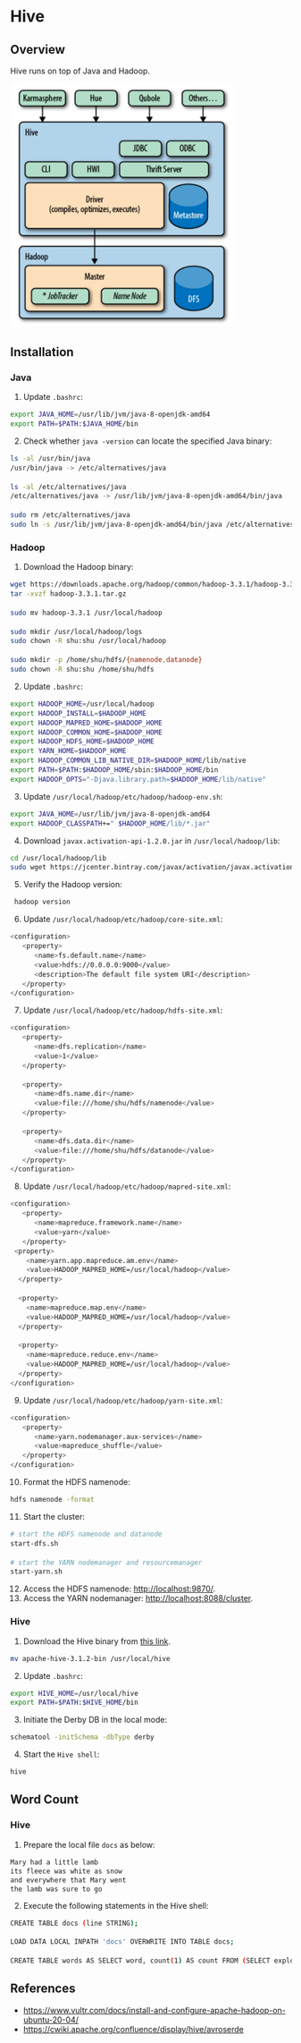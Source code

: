 # Hive

## Overview

Hive runs on top of Java and Hadoop.

<p float="left">
    <img src="pix/hive.png" width=400 />
</p>

## Installation

### Java

1. Update `.bashrc`:
```bash
export JAVA_HOME=/usr/lib/jvm/java-8-openjdk-amd64
export PATH=$PATH:$JAVA_HOME/bin
```

2. Check whether `java -version` can locate the specified Java binary:
```bash
ls -al /usr/bin/java
/usr/bin/java -> /etc/alternatives/java

ls -al /etc/alternatives/java
/etc/alternatives/java -> /usr/lib/jvm/java-8-openjdk-amd64/bin/java

sudo rm /etc/alternatives/java
sudo ln -s /usr/lib/jvm/java-8-openjdk-amd64/bin/java /etc/alternatives/java
```

### Hadoop

1. Download the Hadoop binary:
```bash
wget https://downloads.apache.org/hadoop/common/hadoop-3.3.1/hadoop-3.3.1.tar.gz
tar -xvzf hadoop-3.3.1.tar.gz

sudo mv hadoop-3.3.1 /usr/local/hadoop

sudo mkdir /usr/local/hadoop/logs
sudo chown -R shu:shu /usr/local/hadoop

sudo mkdir -p /home/shu/hdfs/{namenode,datanode}
sudo chown -R shu:shu /home/shu/hdfs
```

2. Update `.bashrc`:
```bash
export HADOOP_HOME=/usr/local/hadoop
export HADOOP_INSTALL=$HADOOP_HOME
export HADOOP_MAPRED_HOME=$HADOOP_HOME
export HADOOP_COMMON_HOME=$HADOOP_HOME
export HADOOP_HDFS_HOME=$HADOOP_HOME
export YARN_HOME=$HADOOP_HOME
export HADOOP_COMMON_LIB_NATIVE_DIR=$HADOOP_HOME/lib/native
export PATH=$PATH:$HADOOP_HOME/sbin:$HADOOP_HOME/bin
export HADOOP_OPTS="-Djava.library.path=$HADOOP_HOME/lib/native"
```

3. Update `/usr/local/hadoop/etc/hadoop/hadoop-env.sh`:
```bash
export JAVA_HOME=/usr/lib/jvm/java-8-openjdk-amd64
export HADOOP_CLASSPATH+=" $HADOOP_HOME/lib/*.jar"
```

4. Download `javax.activation-api-1.2.0.jar` in `/usr/local/hadoop/lib`:
```bash
cd /usr/local/hadoop/lib
sudo wget https://jcenter.bintray.com/javax/activation/javax.activation-api/1.2.0/javax.activation-api-1.2.0.jar
```

5. Verify the Hadoop version:
```bash
 hadoop version
 ```

6. Update `/usr/local/hadoop/etc/hadoop/core-site.xml`:
```bash
<configuration>
   <property>
      <name>fs.default.name</name>
      <value>hdfs://0.0.0.0:9000</value>
      <description>The default file system URI</description>
   </property>
</configuration>
```

7. Update `/usr/local/hadoop/etc/hadoop/hdfs-site.xml`:
```bash
<configuration>
   <property>
      <name>dfs.replication</name>
      <value>1</value>
   </property>

   <property>
      <name>dfs.name.dir</name>
      <value>file:///home/shu/hdfs/namenode</value>
   </property>

   <property>
      <name>dfs.data.dir</name>
      <value>file:///home/shu/hdfs/datanode</value>
   </property>
</configuration>
```

8. Update `/usr/local/hadoop/etc/hadoop/mapred-site.xml`:
```bash
<configuration>
   <property>
      <name>mapreduce.framework.name</name>
      <value>yarn</value>
   </property>
 <property>
    <name>yarn.app.mapreduce.am.env</name>
    <value>HADOOP_MAPRED_HOME=/usr/local/hadoop</value>
  </property>

  <property>
    <name>mapreduce.map.env</name>
    <value>HADOOP_MAPRED_HOME=/usr/local/hadoop</value>
  </property>

  <property>
    <name>mapreduce.reduce.env</name>
    <value>HADOOP_MAPRED_HOME=/usr/local/hadoop</value>
  </property>
</configuration>
```

9. Update `/usr/local/hadoop/etc/hadoop/yarn-site.xml`:
```bash
<configuration>
   <property>
      <name>yarn.nodemanager.aux-services</name>
      <value>mapreduce_shuffle</value>
   </property>
</configuration>
```

10. Format the HDFS namenode:
```bash
hdfs namenode -format
```

11. Start the cluster:
```bash
# start the HDFS namenode and datanode
start-dfs.sh

# start the YARN nodemanager and resourcemanager
start-yarn.sh
```

12. Access the HDFS namenode: [http://localhost:9870/](http://localhost:9870/).
13. Access the YARN nodemanager: [http://localhost:8088/cluster](http://localhost:8088/cluster).

### Hive

1. Download the Hive binary from [this link](https://hive.apache.org/downloads.html).
```bash
mv apache-hive-3.1.2-bin /usr/local/hive
```

2. Update `.bashrc`:
```bash
export HIVE_HOME=/usr/local/hive
export PATH=$PATH:$HIVE_HOME/bin
````

3. Initiate the Derby DB in the local mode:
```bash
schematool -initSchema -dbType derby
```

4. Start the `Hive shell`:
```bash
hive
```

## Word Count

### Hive

1. Prepare the local file `docs` as below:
```
Mary had a little lamb
its fleece was white as snow
and everywhere that Mary went
the lamb was sure to go
```

2. Execute the following statements in the Hive shell:
```bash
CREATE TABLE docs (line STRING);

LOAD DATA LOCAL INPATH 'docs' OVERWRITE INTO TABLE docs;

CREATE TABLE words AS SELECT word, count(1) AS count FROM (SELECT explode(split(line, ' ')) AS word FROM docs) w GROUP BY word;
```

## References
* https://www.vultr.com/docs/install-and-configure-apache-hadoop-on-ubuntu-20-04/
* https://cwiki.apache.org/confluence/display/hive/avroserde
